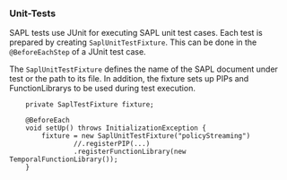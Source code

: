 ### Unit-Tests

SAPL tests use JUnit for executing SAPL unit test cases. Each test is prepared by creating `SaplUnitTestFixture`. This can be done in the `@BeforeEachStep` of a JUnit test case.

The `SaplUnitTestFixture` defines the name of the SAPL document under test or the path to its file. In addition, the fixture sets up PIPs and FunctionLibrarys to be used during test execution.

```
    private SaplTestFixture fixture;

    @BeforeEach
    void setUp() throws InitializationException {
        fixture = new SaplUnitTestFixture("policyStreaming")
                //.registerPIP(...)
                .registerFunctionLibrary(new TemporalFunctionLibrary());
    }
```